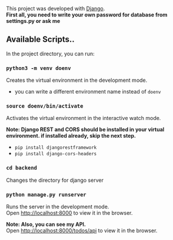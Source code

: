 This project was developed with [Django](https://www.djangoproject.com/).<br>
**First all, you need to write your own password for database from settings.py or ask me**

## Available Scripts..

In the project directory, you can run:

### `python3 -m venv doenv`

Creates the virtual environment in the development mode.<br>

- you can write a different environment name instead of `doenv`

### `source doenv/bin/activate`

Activates the virtual environment in the interactive watch mode.<br>

**Note: Django REST and CORS should be installed in your virtual environment. if installed already, skip the next step.**
- `pip install djangorestframework`
- `pip install django-cors-headers`

### `cd backend`

Changes the directory for django server <br>

### `python manage.py runserver`

Runs the server in the development mode.<br>
Open [http://localhost:8000](http://localhost:8000) to view it in the browser.

**Note: Also, you can see my API.** <br>
Open [http://localhost:8000/todos/api](http://localhost:8000/todos/api) to view it in the browser.
